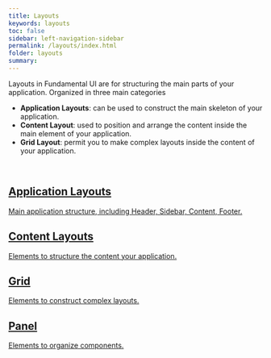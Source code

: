 ```yaml
---
title: Layouts
keywords: layouts
toc: false
sidebar: left-navigation-sidebar
permalink: /layouts/index.html
folder: layouts
summary:
---
```


Layouts in Fundamental UI are for structuring the main parts of your application. Organized in three main categories
* **Application Layouts**: can be used to construct the main skeleton of your application.
* **Content Layout**: used to position and arrange the content inside the main element of your application.
* **Grid Layout**: permit you to make complex layouts inside the content of your application.

<br>

<div class="fd-tile-grid fd-tile-grid--2col docs-tiles">
    <a class="fd-tile" role="button" href="application-layouts.html">
        <div class="fd-tile__content">
             <h2 class="fd-tile__header">
                 Application Layouts
             </h2>
             <p class="fd-tile__description">
                 Main application structure, including Header, Sidebar, Content, Footer.
             </p>
        </div>
    </a>
    <a class="fd-tile" role="button" href="content-layouts.html">
        <div class="fd-tile__content">
             <h2 class="fd-tile__header">
                 Content Layouts
             </h2>
             <p class="fd-tile__description">
                 Elements to structure the content your application.
             </p>
        </div>
    </a>
    <a class="fd-tile" role="button" href="grid-layouts.html">
        <div class="fd-tile__content">
             <h2 class="fd-tile__header">
                 Grid
             </h2>
             <p class="fd-tile__description">
                 Elements to construct complex layouts.
             </p>
        </div>
    </a>
    <a class="fd-tile" role="button" href="panel.html">
        <div class="fd-tile__content">
             <h2 class="fd-tile__header">
                 Panel
             </h2>
             <p class="fd-tile__description">
                 Elements to organize components.
             </p>
        </div>
    </a>
</div>
